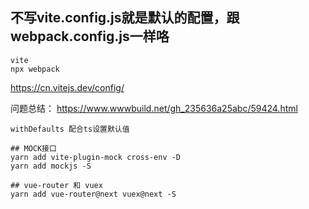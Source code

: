 ## 不写vite.config.js就是默认的配置，跟webpack.config.js一样咯
```
vite
npx webpack
```

https://cn.vitejs.dev/config/


问题总结：
https://www.wwwbuild.net/gh_235636a25abc/59424.html
```
withDefaults 配合ts设置默认值
```

```
## MOCK接口
yarn add vite-plugin-mock cross-env -D
yarn add mockjs -S   
```

```
## vue-router 和 vuex
yarn add vue-router@next vuex@next -S
```
